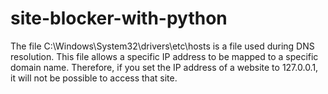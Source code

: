 # site-blocker-with-python
The file C:\Windows\System32\drivers\etc\hosts is a file used during DNS resolution. This file allows a specific IP address to be mapped to a specific domain name. Therefore, if you set the IP address of a website to 127.0.0.1, it will not be possible to access that site. 
